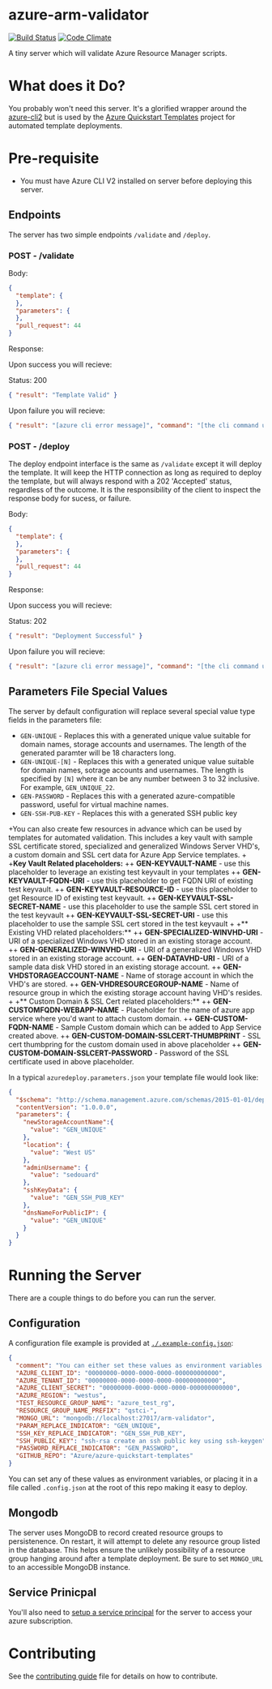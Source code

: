 # azure-arm-validator 

[![Build Status](https://travis-ci.org/Azure/azure-arm-validator.svg?branch=master)](https://travis-ci.org/Azure/azure-arm-validator)
[![Code Climate](https://codeclimate.com/github/sedouard/azure-arm-validator/badges/gpa.svg)](https://codeclimate.com/github/sedouard/azure-arm-validator)

A tiny server which will validate Azure Resource Manager scripts.

# What does it Do?

You probably won't need this server. It's a glorified wrapper around the [azure-cli2](https://docs.microsoft.com/en-us/cli/azure/install-azure-cli?view=azure-cli-latest) but is used by the [Azure Quickstart Templates](https://github.com/azure/azure-quickstart-templates) project for automated template deployments.

# Pre-requisite
- You must have Azure CLI V2 installed on server before deploying this server.

## Endpoints

The server has two simple endpoints `/validate` and `/deploy`. 

### POST - /validate

Body:

```json
{
  "template": { 
  },
  "parameters": {
  },
  "pull_request": 44
}
```

Response:

Upon success you will recieve:

Status: 200
```json
{ "result": "Template Valid" }
```

Upon failure you will recieve:

```json
{ "result": "[azure cli error message]", "command": "[the cli command used]", "template": "[the exact template file contents used]", "parameters": "[the exact template paramters provided]"}
```

### POST - /deploy

The deploy endpoint interface is the same as `/validate` except it will deploy the template. It will keep the HTTP connection as long as required to deploy the template, but will always respond with a 202 'Accepted' status, regardless of the outcome. It is the responsibility of the client to inspect the response body for sucess, or failure.

Body:

```json
{
  "template": { 
  },
  "parameters": {
  },
  "pull_request": 44
}
```

Response:

Upon success you will recieve:

Status: 202
```json
{ "result": "Deployment Successful" }
```

Upon failure you will recieve:

```json
{ "result": "[azure cli error message]", "command": "[the cli command used]", "template": "[the exact template file contents used]", "parameters": "[the exact template parameters provided]"}
```

## Parameters File Special Values

The server by default configuration will replace several special value type fields in the parameters file:

- `GEN-UNIQUE` - Replaces this with a generated unique value suitable for domain names, storage accounts and usernames. The length of the generated paramter will be 18 characters long.
- `GEN-UNIQUE-[N]` - Replaces this with a generated unique value suitable for domain names, sotrage accounts and usernames. The length is specified by `[N]` where it can be any number between 3 to 32 inclusive. For example, `GEN_UNIQUE_22`.
- `GEN-PASSWORD` - Replaces this with a generated azure-compatible password, useful for virtual machine names.
- `GEN-SSH-PUB-KEY` - Replaces this with a generated SSH public key

+You can also create few resources in advance  which can be used by templates for automated validation. This includes a key vault with sample SSL certificate stored, specialized and generalized Windows Server VHD's, a custom domain and SSL cert data for Azure App Service templates.
 +
 +**Key Vault Related placeholders:**
 ++ **GEN-KEYVAULT-NAME** - use this placeholder to leverage an existing test keyvault in your templates
 ++ **GEN-KEYVAULT-FQDN-URI** - use this placeholder to get FQDN URI of existing test keyvault.
 ++ **GEN-KEYVAULT-RESOURCE-ID** - use this placeholder to get Resource ID of existing test keyvault.
 ++ **GEN-KEYVAULT-SSL-SECRET-NAME** - use this placeholder to use the sample SSL cert stored in the test keyvault
 ++ **GEN-KEYVAULT-SSL-SECRET-URI** - use this placeholder to use the sample SSL cert stored in the test keyvault
 +
 +** Existing VHD related placeholders:**
 ++ **GEN-SPECIALIZED-WINVHD-URI** - URI of a specialized Windows VHD stored in an existing storage account.
 ++ **GEN-GENERALIZED-WINVHD-URI** - URI of a generalized Windows VHD stored in an existing storage account.
 ++ **GEN-DATAVHD-URI** - URI of a sample data disk VHD stored in an existing storage account.
 ++ **GEN-VHDSTORAGEACCOUNT-NAME** - Name of storage account in which the VHD's are stored.
 ++ **GEN-VHDRESOURCEGROUP-NAME** - Name of resource group in which the existing storage account having VHD's resides.
 +
 +** Custom Domain & SSL Cert related placeholders:**
 ++ **GEN-CUSTOMFQDN-WEBAPP-NAME** - Placeholder for the name of azure app service where you'd want to attach custom domain.
 ++ **GEN-CUSTOM-FQDN-NAME** - Sample Custom domain which can be added to App Service created above.
 ++ **GEN-CUSTOM-DOMAIN-SSLCERT-THUMBPRINT** - SSL cert thumbpring for the custom domain used in above placeholder
 ++ **GEN-CUSTOM-DOMAIN-SSLCERT-PASSWORD** - Password of the SSL certificate used in above placeholder.

In a typical `azuredeploy.parameters.json` your template file would look like:

```json
{
  "$schema": "http://schema.management.azure.com/schemas/2015-01-01/deploymentParameters.json#",
  "contentVersion": "1.0.0.0",
  "parameters": {
    "newStorageAccountName":{
      "value": "GEN_UNIQUE"
    },
    "location": {
      "value": "West US"
    },
    "adminUsername": {
      "value": "sedouard"
    },
    "sshKeyData": {
      "value": "GEN_SSH_PUB_KEY"
    },
    "dnsNameForPublicIP": {
      "value": "GEN_UNIQUE"
    }
  }
}

```
# Running the Server

There are a couple things to do before you can run the server.

## Configuration

A configuration file example is provided at [`./.example-config.json`](./.example-config.json):

```json
{
  "comment": "You can either set these values as environment variables or to a file called '.config.json' at the root of the repo",
  "AZURE_CLIENT_ID": "00000000-0000-0000-0000-000000000000",
  "AZURE_TENANT_ID": "00000000-0000-0000-0000-000000000000",
  "AZURE_CLIENT_SECRET": "00000000-0000-0000-0000-000000000000",
  "AZURE_REGION": "westus",
  "TEST_RESOURCE_GROUP_NAME": "azure_test_rg",
  "RESOURCE_GROUP_NAME_PREFIX": "qstci-",
  "MONGO_URL": "mongodb://localhost:27017/arm-validator",
  "PARAM_REPLACE_INDICATOR": "GEN_UNIQUE",
  "SSH_KEY_REPLACE_INDICATOR": "GEN_SSH_PUB_KEY",
  "SSH_PUBLIC_KEY": "ssh-rsa create an ssh public key using ssh-keygen",
  "PASSWORD_REPLACE_INDICATOR": "GEN_PASSWORD",
  "GITHUB_REPO": "Azure/azure-quickstart-templates"
}
```

You can set any of these values as environment variables, or placing it in a file called `.config.json` at the root of this repo making it easy to deploy.

## Mongodb

The server uses MongoDB to record created resource groups to persistenence. On restart, it will attempt to delete any resource group listed in the database. This helps ensure the unlikely possibility of a resource group hanging around after a template deployment. Be sure to set `MONGO_URL` to an accessible MongoDB instance.

## Service Prinicpal

You'll also need to [setup a service principal](https://github.com/cloudfoundry-incubator/bosh-azure-cpi-release/blob/master/docs/create-service-principal.md) for the server to access your azure subscription.

# Contributing

See the [contributing guide](./CONTRIBUTING.md) file for details on how to contribute.

